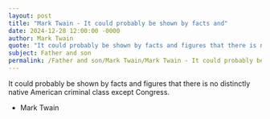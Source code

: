 ```yaml
---
layout: post
title: "Mark Twain - It could probably be shown by facts and"
date: 2024-12-28 12:00:00 -0000
author: Mark Twain
quote: "It could probably be shown by facts and figures that there is no distinctly native American criminal class except Congress."
subject: Father and son
permalink: /Father and son/Mark Twain/Mark Twain - It could probably be shown by facts and
---
```


It could probably be shown by facts and figures that there is no distinctly native American criminal class except Congress.

- Mark Twain
